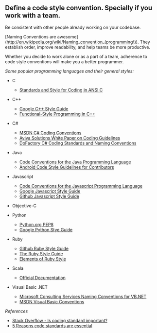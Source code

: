 Define a code style convention. Specially if you work with a team. 
------------

Be consistent with other people already working on your codebase.

[Naming Conventions are awesome](http://en.wikipedia.org/wiki/Naming_convention_(programming\)). They establish order, improve readability, and help teams be more productive. 

Whether you decide to work alone or as a part of a team, adherence to code style conventions will make you a better programmer. 

_Some popular programming languages and their general styles:_

* C
    * [Standards and Style for Coding in ANSI C](http://www.jetcafe.org/jim/c-style.html)

* C++
    * [Google C++ Style Guide](http://google-styleguide.googlecode.com/svn/trunk/cppguide.xml)
    * [Functional-Style Programming in C++](http://msdn.microsoft.com/en-us/magazine/jj553512.aspx)

* C#
    * [MSDN C# Coding Conventions](http://msdn.microsoft.com/en-us/library/vstudio/ff926074.aspx)
    * [Aviva Solutions White Paper on Coding Guidelines](https://csharpguidelines.codeplex.com/)
    * [DoFactory C# Coding Standards and Naming Conventions](http://www.dofactory.com/reference/csharp-coding-standards.aspx)
    
* Java
    * [Code Conventions for the Java Programming Language](http://www.oracle.com/technetwork/java/javase/documentation/codeconvtoc-136057.html)
    * [Android Code Style Guidelines for Contributors](http://source.android.com/source/code-style.html)
    
* Javascript
    * [Code Conventions for the Javascript Programming Language](http://javascript.crockford.com/code.html)
    * [Google Javascript Style Guide](http://google-styleguide.googlecode.com/svn/trunk/javascriptguide.xml)
    * [Github Javascript Style Guide](https://github.com/styleguide/javascript)

* Objective-C

* Python
    * [Python.org PEP8](http://www.python.org/dev/peps/pep-0008/)
    * [Google Python Stye Guide](http://google-styleguide.googlecode.com/svn/trunk/pyguide.html)
    
* Ruby
    * [Github Ruby Style Guide](https://github.com/styleguide/ruby)
    * [The Ruby Style Guide](https://github.com/bbatsov/ruby-style-guide)
    * [Elements of Ruby Style](http://pathfindersoftware.com/2008/10/elements-of-ruby-style/)
    
* Scala
    * [Official Documentation](http://docs.scala-lang.org/style/naming-conventions.html)
    
* Visual Basic .NET
    * [Microsoft Consulting Services Naming Conventions for VB.NET](http://support.microsoft.com/kb/110264)
    * [MSDN Visual Basic Conventions](http://msdn.microsoft.com/en-us/library/0b283bse.aspx)

    
_References_

* [Stack Overflow - Is coding standard important?](http://stackoverflow.com/questions/1962649/is-coding-standard-very-important-for-every-program-a-developer-writes)
* [5 Reasons code standards are essential](http://www.maltblue.com/software-engineering-2/5-reaons-coding-standards-are-essential)
